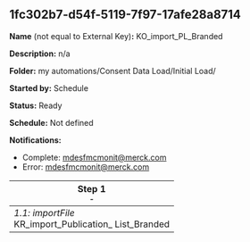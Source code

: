 ## 1fc302b7-d54f-5119-7f97-17afe28a8714

**Name** (not equal to External Key)**:** KO_import_PL_Branded



**Description:** n/a

**Folder:** my automations/Consent Data Load/Initial Load/

**Started by:** Schedule

**Status:** Ready

**Schedule:** Not defined

**Notifications:**

* Complete: mdesfmcmonit@merck.com
* Error: mdesfmcmonit@merck.com

| Step 1<br>_<small>-</small>_ |
| --- |
| _1.1: importFile_<br>KR_import_Publication_ List_Branded |
